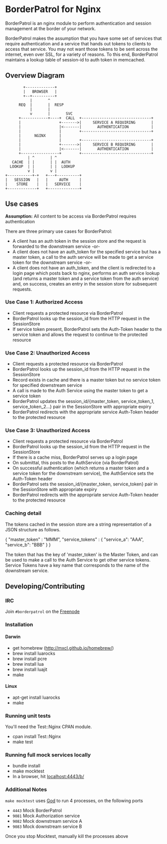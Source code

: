 # BorderPatrol for Nginx

BorderPatrol is an nginx module to perform authentication and session management at the border of your network.

BorderPatrol makes the assumption that you have some set of services that require authentication and a service that
hands out tokens to clients to access that service. You may not want those tokens to be sent across the internet, even
over SSL, for a variety of reasons. To this end, BorderPatrol maintains a lookup table of session-id to auth token
in memcached.

## Overview Diagram

            +-------------+
            |   BROWSER   |
            +--+----------+
               |       ^
          REQ  |       |  RESP
               |       |
               v       |       SVC
          +------------+----+  CALL  +-------------------------------+
          |                 +------->|     SERVICE A REQUIRING       |
          |                 |<-------|       AUTHENTICATION          |
          |                 |        +-------------------------------+
          |      NGINX      |
          |                 |        +-------------------------------+
          |                 +------->|     SERVICE B REQUIRING       |
          |                 |<-------|       AUTHENTICATION          |
          +-----------------+        +-------------------------------+
              | ^       | ^
       CACHE  | |       | |  AUTH
      LOOKUP  | |       | |  LOOKUP
              v |       v |
    +-----------+-+   +---+----------+
    |   SESSION   |   |     AUTH     |
    |    STORE    |   |   SERVICE    |
    +-------------+   +--------------+

## Use cases

**Assumption:** All content to be access via BorderPatrol requires authentication

There are three primary use cases for BorderPatrol:

* A client has an auth token in the session store and the request is forwarded to the downstream service -or-
* A client does not have an auth_token for the specified service but has a master token, a call to the auth service will be made to get a service token for the downstream service -or-
* A client does not have an auth_token, and the client is redirected to a login page which posts back to nginx, performs an auth service lookup (and returns a master token and a service token from the auth service) and, on success, creates an entry in the session store for subsequent requests.

### Use Case 1: Authorized Access

* Client requests a protected resource via BorderPatrol
* BorderPatrol looks up the session_id from the HTTP request in the SessionStore
* If service token present, BorderPatrol sets the Auth-Token header to the service token and allows the request to continue to the protected resource

### Use Case 2: Unauthorized Access

* Client requests a protected resource via BorderPatrol
* BorderPatrol looks up the session_id from the HTTP request in the SessionStore
* Record exists in cache and there is a master token but no service token for specified downstream service
* A call is made to the Auth Service using the master token to get a service token
* BorderPatrol updates the session_id/{master_token, service_token_1, service_token_2...} pair in the SessionStore with appropriate expiry
* BorderPatrol redirects with the appropriate service Auth-Token header to the protected resource

### Use Case 3: Unauthorized Access

* Client requests a protected resource via BorderPatrol
* BorderPatrol looks up the session_id from the HTTP request in the SessionStore
* If there is a cache miss, BorderPatrol serves up a login page
* On submittal, this posts to the AuthService (via BorderPatrol)
* On successful authentication (which returns a master token and a service token for the downstream service), the AuthService sets the Auth-Token header
* BorderPatrol sets the session_id/{master_token, service_token} pair in the SessionStore with appropriate expiry
* BorderPatrol redirects with the appropriate service Auth-Token header to the protected resource

### Caching detail

The tokens cached in the session store are a string representation of a JSON structure as follows.

{
  "master_token" : "MMM",
  "service_tokens" : { "service_a": "AAA", "service_b": "BBB" }
}

The token that has the key of 'master_token' is the Master Token, and can be used to make a call to the Auth Service to get other service tokens.
Service Tokens have a key name that corresponds to the name of the downstream service.


## Developing/Contributing

### IRC

Join `#borderpatrol` on the [Freenode](http://freenode.net)

### Installation

#### Darwin

* get homebrew (http://mxcl.github.io/homebrew/)
* brew install luarocks
* brew install pcre
* brew install lua
* brew install luajit
* make

#### Linux
* apt-get install luarocks
* make

### Running unit tests

You'll need the Test::Nginx CPAN module.

* cpan install Test::Nginx
* make test

### Running full mock services locally

* bundle install
* make mocktest
* In a browser, hit [localhost:4443/b/](https://localhost:4443/b/)

### Additional Notes

`make mocktest`  uses [God](http://godrb.com) to run 4 processes, on the following ports

 * `4443` Mock BorderPatrol
 * `9081` Mock Authorization service
 * `9082` Mock downstream service A
 * `9083` Mock downstream service B

Once you stop Mocktest, manually kill the processes above
